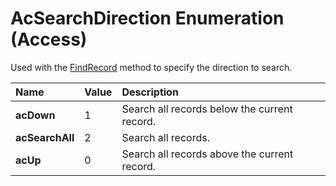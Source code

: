 
# AcSearchDirection Enumeration (Access)

Used with the  [FindRecord](dc48bc3d-5408-40a8-509b-e52b48b26187.md) method to specify the direction to search.



|**Name**|**Value**|**Description**|
|:-----|:-----|:-----|
| **acDown**|1|Search all records below the current record.|
| **acSearchAll**|2|Search all records.|
| **acUp**|0|Search all records above the current record.|
